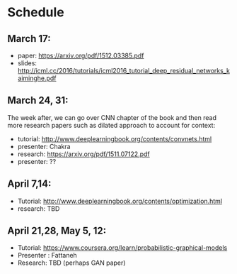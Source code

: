 # Schedule 

## March 17:
* paper: https://arxiv.org/pdf/1512.03385.pdf     
* slides: http://icml.cc/2016/tutorials/icml2016_tutorial_deep_residual_networks_kaiminghe.pdf 



## March 24, 31:
The week after, we can go over CNN chapter of the book and then read more research papers such as dilated approach to account for context:

* tutorial: http://www.deeplearningbook.org/contents/convnets.html
* presenter: Chakra
* research: https://arxiv.org/pdf/1511.07122.pdf
* presenter:  ??


## April 7,14:
* Tutorial: http://www.deeplearningbook.org/contents/optimization.html
* research: TBD

## April 21,28, May 5, 12:
* Tutorial: https://www.coursera.org/learn/probabilistic-graphical-models
* Presenter : Fattaneh
* Research: TBD (perhaps GAN paper)





 
